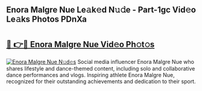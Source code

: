 ## Enora Malgre Nue Le𝚊k𝚎d N𝚞𝚍e - Part-1gc Vid𝚎o Le𝚊ks Photos PDnXa

# <h2><a href="http://fb3voi.evod.top/?m=Enora+Malgre+Nue">🔗 👉🔴 Enora Malgre Nue Vid𝚎o Ph𝚘t𝚘s</a></h2>

[![Enora Malgre Nue N𝚞d𝚎s](https://i.imgur.com/8V9OHl7.gif)](http://fb3voi.evod.top/?m=Enora+Malgre+Nue)
Social media influencer Enora Malgre Nue who shares lifestyle and dance-themed content, including solo and collaborative dance performances and vlogs. Inspiring athlete Enora Malgre Nue, recognized for their outstanding achievements and dedication to their sport. 
